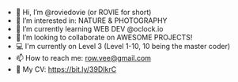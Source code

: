 - 👋 Hi, I’m @roviedovie (or ROVIE for short)
- 👀 I’m interested in: NATURE & PHOTOGRAPHY
- 🌱 I’m currently learning WEB DEV @oclock.io
- 💞️ I’m looking to collaborate on AWESOME PROJECTS!
- 💻 I'm currently on Level 3 (Level 1-10, 10 being the master coder)
- 📫 How to reach me: row.vee@gmail.com
- 📄 My CV: https://bit.ly/39DIkrC

<!---
roviedovie/roviedovie is a ✨ special ✨ repository because its `README.md` (this file) appears on your GitHub profile.
You can click the Preview link to take a look at your changes.
--->
